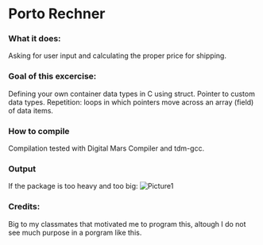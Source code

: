 # Porto Rechner

### What it does:
Asking for user input and calculating the proper price for shipping.

### Goal of this excercise:
Defining your own container data types in C using struct. Pointer to custom data types.
Repetition: loops in which pointers move across an array (field) of data items.

### How to compile
Compilation tested with Digital Mars Compiler and tdm-gcc.

### Output
If the package is too heavy and too big:
![Picture1](https://i.imgur.com/AozXHJM.png)

### Credits:
Big to my classmates that motivated me to program this, altough I do not see much purpose in a porgram like this.
